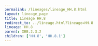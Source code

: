 ```yaml
---
permalink: /lineages/lineage_HH.8.html
layout: lineage_page
title: Lineage HH.8
redirect_to: ../lineage.html?lineage=HH.8
lineage: HH.8
parent: XBB.2.3.2
children: ['HH.8', 'HH.8.1']
---
```

